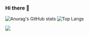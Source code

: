 ### Hi there 👋

![Anurag's GitHub stats](https://github-readme-stats.vercel.app/api?username=lycamnguyen&theme=tokyonight&hide=contribs,prs)
![Top Langs](https://github-readme-stats.vercel.app/api/top-langs/?username=lycamnguyen&layout=compact&theme=cobalt)

<a href="https://github.com/lycamnguyen/SeaCatCine/">
  <!-- Change the `github-readme-stats.anuraghazra1.vercel.app` to `github-readme-stats.vercel.app`  -->
  <img align="center" src="https://github-readme-stats.anuraghazra1.vercel.app/api/pin/?username=lycamnguyen&repo=SeaCatCine&theme=gruvbox" />
</a>   
